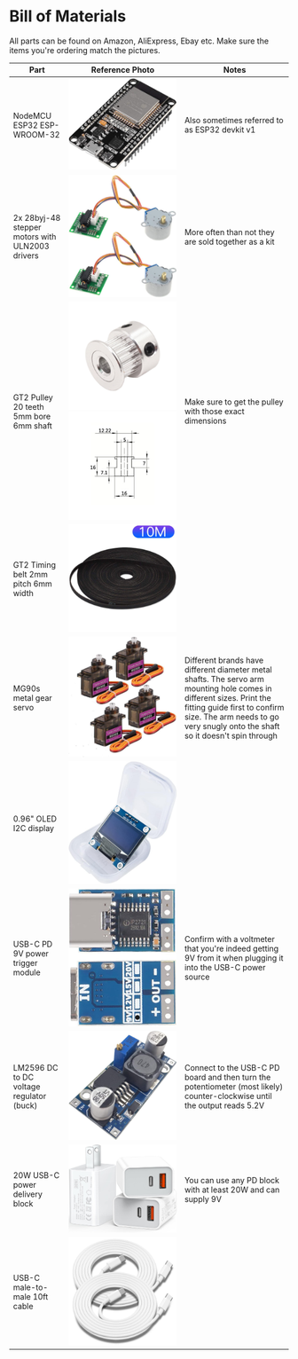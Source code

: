 # Bill of Materials
All parts can be found on Amazon, AliExpress, Ebay etc. Make sure the items you're ordering match the pictures. 

| Part| Reference Photo | Notes |
|---|---|---|
|NodeMCU ESP32 ESP-WROOM-32|![esp32](/images/bom/esp32.jpg)| Also sometimes referred to as ESP32 devkit v1
| 2x 28byj-48 stepper motors with ULN2003 drivers |![28byj-48](/images/bom/28byj-48.jpg) | More often than not they are sold together as a kit
| GT2 Pulley 20 teeth 5mm bore 6mm shaft | ![pulley](/images/bom/pulley.jpg) ![pulley-dims](/images/bom/pulley_dims.jpg) | Make sure to get the pulley with those exact dimensions 
| GT2 Timing belt 2mm pitch 6mm width | ![belt](/images/bom/belt.jpg) |
| MG90s metal gear servo | ![servo](/images/bom/mg90s.jpg) | Different brands have different diameter metal shafts. The servo arm mounting hole comes in different sizes. Print the fitting guide first to confirm size. The arm needs to go very snugly onto the shaft so it doesn't spin through
| 0.96" OLED I2C display | ![display](/images/bom/screen.jpg) | 
| USB-C PD 9V power trigger module | ![display](/images/bom/pd.jpg) | Confirm with a voltmeter that you're indeed getting 9V from it when plugging it into the USB-C power source
| LM2596 DC to DC voltage regulator (buck) | ![buck](/images/bom/buck.jpg) | Connect to the USB-C PD board and then turn the potentiometer (most likely) counter-clockwise until the output reads 5.2V
| 20W USB-C power delivery block | ![power](/images/bom/power.jpg) | You can use any PD block with at least 20W and can supply 9V
| USB-C male-to-male 10ft cable | ![cable](/images/bom/cable.jpg) |